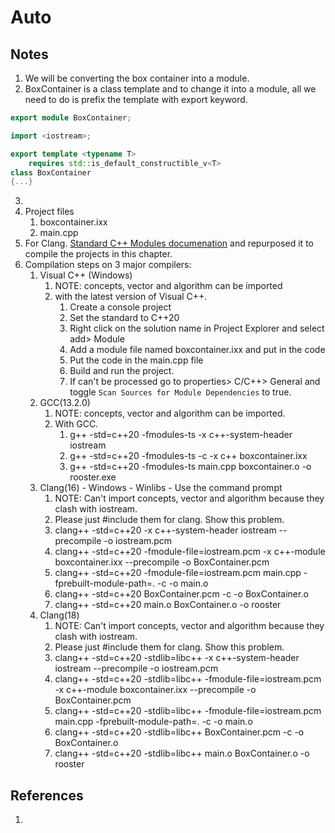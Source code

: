 # Auto

## Notes
1. We will be converting the box container into a module.
2. BoxContainer is a class template and to change it into a module, all we need to do is  prefix the template with export keyword.

```cpp
export module BoxContainer;

import <iostream>;

export template <typename T>
	requires std::is_default_constructible_v<T>
class BoxContainer
{...}
```
3. 
4. Project files
   1. boxcontainer.ixx
   2. main.cpp
5. For Clang. [Standard C++ Modules documenation](https://clang.llvm.org/docs/StandardCPlusPlusModules.html) and repurposed it to compile the projects in this chapter.
6. Compilation steps on 3 major compilers:
   1. Visual C++ (Windows)
      1. NOTE: concepts, vector and algorithm can be imported
      2. with the latest version of Visual C++.
         1. Create a console project
         2. Set the standard to C++20
         3. Right click on the solution name in Project Explorer and select add> Module
         4. Add a module file named boxcontainer.ixx and put in the code
         5. Put the code in the main.cpp file
         6. Build and run the project.
         7. If <iostream> can't be processed go to properties> C/C++> General and toggle `Scan Sources for Module Dependencies` to true.
   2. GCC(13.2.0)
      1. NOTE: concepts, vector and algorithm can be imported.
      2. With GCC.
         1. g++ -std=c++20 -fmodules-ts -x c++-system-header iostream
         2. g++ -std=c++20 -fmodules-ts -c -x c++ boxcontainer.ixx
         3. g++ -std=c++20 -fmodules-ts main.cpp boxcontainer.o -o rooster.exe
   3. Clang(16) - Windows - Winlibs - Use the command prompt
      1. NOTE: Can't import concepts, vector and algorithm because they clash with iostream. 
      2. Please just #include them for clang. Show this problem.
      3. clang++ -std=c++20 -x c++-system-header iostream --precompile -o iostream.pcm
      4. clang++ -std=c++20 -fmodule-file=iostream.pcm -x c++-module boxcontainer.ixx --precompile -o BoxContainer.pcm
      5. clang++ -std=c++20 -fmodule-file=iostream.pcm main.cpp -fprebuilt-module-path=. -c -o main.o
      6. clang++ -std=c++20 BoxContainer.pcm -c -o BoxContainer.o
      7. clang++ -std=c++20 main.o BoxContainer.o -o rooster
   4. Clang(18)
      1. NOTE: Can't import concepts, vector and algorithm because they clash with iostream. 
      2. Please just #include them for clang. Show this problem.
      3. clang++ -std=c++20 -stdlib=libc++ -x c++-system-header iostream --precompile -o iostream.pcm
      4. clang++ -std=c++20 -stdlib=libc++ -fmodule-file=iostream.pcm -x c++-module boxcontainer.ixx --precompile -o BoxContainer.pcm
      5. clang++ -std=c++20 -stdlib=libc++ -fmodule-file=iostream.pcm main.cpp -fprebuilt-module-path=. -c -o main.o
      6. clang++ -std=c++20 -stdlib=libc++ BoxContainer.pcm -c -o BoxContainer.o
      7. clang++ -std=c++20 -stdlib=libc++ main.o BoxContainer.o -o rooster

## References

1. 

